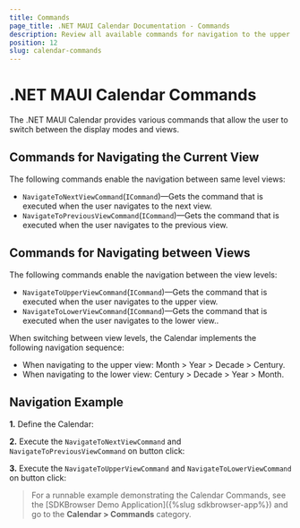 ```yaml
---
title: Commands
page_title: .NET MAUI Calendar Documentation - Commands
description: Review all available commands for navigation to the upper - lower view and next - previous month, year, century, decade that Calendar for .NET MAUI provides.
position: 12
slug: calendar-commands
---
```


# .NET MAUI Calendar Commands

The .NET MAUI Calendar provides various commands that allow the user to switch between the display modes and views.

## Commands for Navigating the Current View

The following commands enable the navigation between same level views:

* `NavigateToNextViewCommand`(`ICommand`)&mdash;Gets the command that is executed when the user navigates to the next view.
* `NavigateToPreviousViewCommand`(`ICommand`)&mdash;Gets the command that is executed when the user navigates to the previous view.

## Commands for Navigating between Views

The following commands enable the navigation between the view levels: 

* `NavigateToUpperViewCommand`(`ICommand`)&mdash;Gets the command that is executed when the user navigates to the upper view.
* `NavigateToLowerViewCommand`(`ICommand`)&mdash;Gets the command that is executed when the user navigates to the lower view..

When switching between view levels, the Calendar implements the following navigation sequence:

* When navigating to the upper view: Month > Year > Decade > Century.
* When navigating to the lower view: Century > Decade > Year > Month.

## Navigation Example

**1.** Define the Calendar:

<snippet id='calendar-navigation-commands'/>

**2.** Execute the `NavigateToNextViewCommand` and `NavigateToPreviousViewCommand` on button click:

<snippet id='calendar-navigating-in-current-view'/>

**3.** Execute the `NavigateToUpperViewCommand` and `NavigateToLowerViewCommand` on button click:

<snippet id='calendar-navigating-detween-views'/>

> For a runnable example demonstrating the Calendar Commands, see the [SDKBrowser Demo Application]({%slug sdkbrowser-app%}) and go to the **Calendar > Commands** category.
